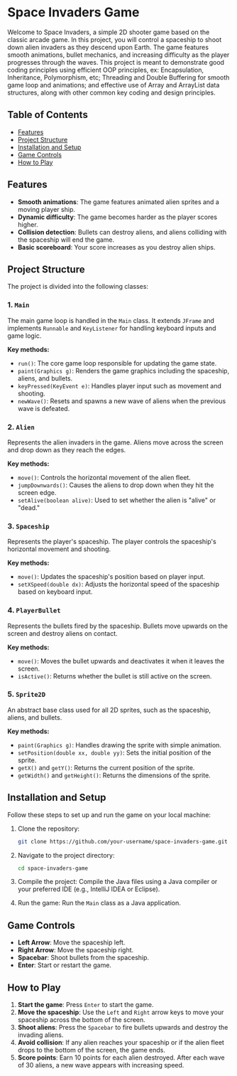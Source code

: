 # Space Invaders Game

Welcome to Space Invaders, a simple 2D shooter game based on the classic arcade game. In this project, you will control a spaceship to shoot down alien invaders as they descend upon Earth. The game features smooth animations, bullet mechanics, and increasing difficulty as the player progresses through the waves. This project is meant to demonstrate good coding principles using efficient OOP principles, ex: Encapsulation, Inheritance, Polymorphism, etc; Threading and Double Buffering for smooth game loop and animations; and effective use of Array and ArrayList data structures, along with other common key coding and design principles.

## Table of Contents
- [Features](#features)
- [Project Structure](#project-structure)
- [Installation and Setup](#installation-and-setup)
- [Game Controls](#game-controls)
- [How to Play](#how-to-play)

## Features
- **Smooth animations**: The game features animated alien sprites and a moving player ship.
- **Dynamic difficulty**: The game becomes harder as the player scores higher.
- **Collision detection**: Bullets can destroy aliens, and aliens colliding with the spaceship will end the game.
- **Basic scoreboard**: Your score increases as you destroy alien ships.

## Project Structure

The project is divided into the following classes:

### 1. `Main`
The main game loop is handled in the `Main` class. It extends `JFrame` and implements `Runnable` and `KeyListener` for handling keyboard inputs and game logic.

**Key methods:**
- `run()`: The core game loop responsible for updating the game state.
- `paint(Graphics g)`: Renders the game graphics including the spaceship, aliens, and bullets.
- `keyPressed(KeyEvent e)`: Handles player input such as movement and shooting.
- `newWave()`: Resets and spawns a new wave of aliens when the previous wave is defeated.

### 2. `Alien`
Represents the alien invaders in the game. Aliens move across the screen and drop down as they reach the edges.

**Key methods:**
- `move()`: Controls the horizontal movement of the alien fleet.
- `jumpDownwards()`: Causes the aliens to drop down when they hit the screen edge.
- `setAlive(boolean alive)`: Used to set whether the alien is "alive" or "dead."

### 3. `Spaceship`
Represents the player's spaceship. The player controls the spaceship's horizontal movement and shooting.

**Key methods:**
- `move()`: Updates the spaceship's position based on player input.
- `setXSpeed(double dx)`: Adjusts the horizontal speed of the spaceship based on keyboard input.

### 4. `PlayerBullet`
Represents the bullets fired by the spaceship. Bullets move upwards on the screen and destroy aliens on contact.

**Key methods:**
- `move()`: Moves the bullet upwards and deactivates it when it leaves the screen.
- `isActive()`: Returns whether the bullet is still active on the screen.

### 5. `Sprite2D`
An abstract base class used for all 2D sprites, such as the spaceship, aliens, and bullets.

**Key methods:**
- `paint(Graphics g)`: Handles drawing the sprite with simple animation.
- `setPosition(double xx, double yy)`: Sets the initial position of the sprite.
- `getX()` and `getY()`: Returns the current position of the sprite.
- `getWidth()` and `getHeight()`: Returns the dimensions of the sprite.

## Installation and Setup

Follow these steps to set up and run the game on your local machine:

1. Clone the repository:

    ```bash
    git clone https://github.com/your-username/space-invaders-game.git
    ```

2. Navigate to the project directory:

    ```bash
    cd space-invaders-game
    ```

3. Compile the project: Compile the Java files using a Java compiler or your preferred IDE (e.g., IntelliJ IDEA or Eclipse).

4. Run the game: Run the `Main` class as a Java application.

## Game Controls

- **Left Arrow**: Move the spaceship left.
- **Right Arrow**: Move the spaceship right.
- **Spacebar**: Shoot bullets from the spaceship.
- **Enter**: Start or restart the game.

## How to Play

1. **Start the game**: Press `Enter` to start the game.
2. **Move the spaceship**: Use the `Left` and `Right` arrow keys to move your spaceship across the bottom of the screen.
3. **Shoot aliens**: Press the `Spacebar` to fire bullets upwards and destroy the invading aliens.
4. **Avoid collision**: If any alien reaches your spaceship or if the alien fleet drops to the bottom of the screen, the game ends.
5. **Score points**: Earn 10 points for each alien destroyed. After each wave of 30 aliens, a new wave appears with increasing speed.
